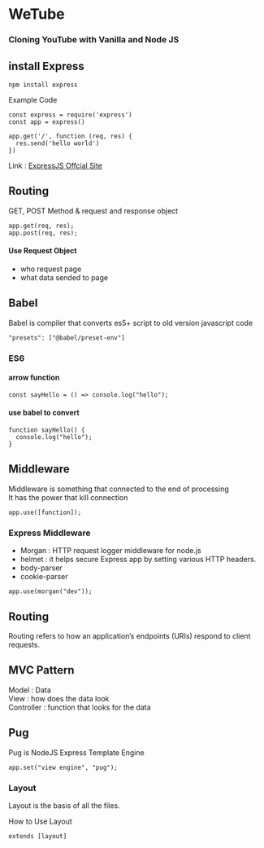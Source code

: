 # WeTube

### Cloning YouTube with Vanilla and Node JS

## install Express

```
npm install express
```

Example Code

```
const express = require('express')
const app = express()

app.get('/', function (req, res) {
  res.send('hello world')
})
```

Link : [ExpressJS Offcial Site][expresslink]

[expresslink]: https://expressjs.com/ "To ExpressJS"

## Routing

GET, POST Method & request and response object

```
app.get(req, res);
app.post(req, res);
```

#### Use Request Object

- who request page
- what data sended to page

## Babel

Babel is compiler that converts es5+ script to old version javascript code

```
"presets": ["@babel/preset-env"]
```

### ES6

#### arrow function

```
const sayHello = () => console.log("hello");
```

#### use babel to convert

```
function sayHello() {
  console.log("hello");
}
```

## Middleware

Middleware is something that connected to the end of processing<br>
It has the power that kill connection

```
app.use([function]);
```

### Express Middleware

- Morgan : HTTP request logger middleware for node.js
- helmet : it helps secure Express app by setting various HTTP headers.
- body-parser
- cookie-parser

```
app.use(morgan("dev"));
```

## Routing

Routing refers to how an application’s endpoints (URIs) respond to client requests.

## MVC Pattern

Model : Data <br>
View : how does the data look <br>
Controller : function that looks for the data

## Pug

Pug is NodeJS Express Template Engine

```
app.set("view engine", "pug");
```

### Layout

Layout is the basis of all the files.

How to Use Layout

```
extends [layout]
```
